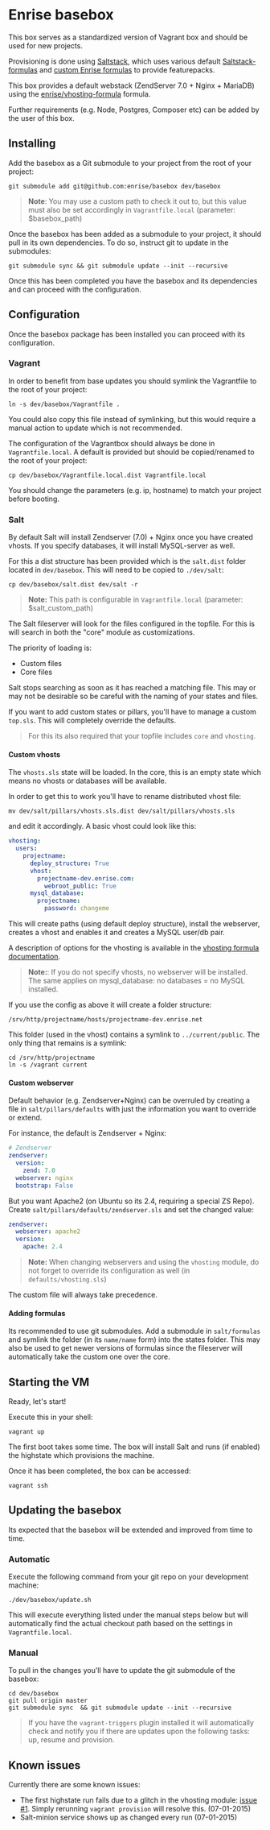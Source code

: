# Enrise basebox
This box serves as a standardized version of Vagrant box and should be used for new projects.

Provisioning is done using [Saltstack](http://saltstack.org), which uses various default [Saltstack-formulas](https://github.com/saltstack-formulas) and [custom Enrise formulas](https://github.com/enrise/?query=formula) to provide featurepacks.

This box provides a default webstack (ZendServer 7.0 + Nginx + MariaDB) using the [enrise/vhosting-formula](https://github.com/enrise/vhosting-formula) formula.

Further requirements (e.g. Node, Postgres, Composer etc) can be added by the user of this box.

## Installing
Add the basebox as a Git submodule to your project from the root of your project:
```
git submodule add git@github.com:enrise/basebox dev/basebox
```
> **Note**: You may use a custom path to check it out to, but this value must also be set accordingly in `Vagrantfile.local` (parameter: $basebox_path)

Once the basebox has been added as a submodule to your project, it should pull in its own dependencies. To do so, instruct git to update in the submodules:
```
git submodule sync && git submodule update --init --recursive
```

Once this has been completed you have the basebox and its dependencies and can proceed with the configuration.

## Configuration
Once the basebox package has been installed you can proceed with its configuration.

### Vagrant
In order to benefit from base updates you should symlink the Vagrantfile to the root of your project:
```
ln -s dev/basebox/Vagrantfile .
```
You could also copy this file instead of symlinking, but this would require a manual action to update which is not recommended.

The configuration of the Vagrantbox should always be done in `Vagrantfile.local`.
A default is provided but should be copied/renamed to the root of your project:
```
cp dev/basebox/Vagrantfile.local.dist Vagrantfile.local
```
You should change the parameters (e.g. ip, hostname) to match your project before booting.

### Salt
By default Salt will install Zendserver (7.0) + Nginx once you have created vhosts. If you specify databases, it will install MySQL-server as well.

For this a dist structure has been provided which is the `salt.dist` folder located in `dev/basebox`. This will need to be copied to `./dev/salt`:
```
cp dev/basebox/salt.dist dev/salt -r
```
> **Note:** This path is configurable in `Vagrantfile.local` (parameter: $salt_custom_path)

The Salt fileserver will look for the files configured in the topfile.
For this is will search in both the "core" module as customizations.

The priority of loading is:
- Custom files
- Core files

Salt stops searching as soon as it has reached a matching file.
This may or may not be desirable so be careful with the naming of your states and files.

If you want to add custom states or pillars, you'll have to manage a custom `top.sls`. This will completely override the defaults.
> For this its also required that your topfile includes `core` and `vhosting`.

#### Custom vhosts
The `vhosts.sls` state will be loaded. In the core, this is an empty state which means no vhosts or databases will be available.

In order to get this to work you'll have to rename distributed vhost file:
```
mv dev/salt/pillars/vhosts.sls.dist dev/salt/pillars/vhosts.sls
```
and edit it accordingly. A basic vhost could look like this:
```yaml
vhosting:
  users:
    projectname:
      deploy_structure: True
      vhost:
        projectname-dev.enrise.com:
          webroot_public: True
      mysql_database:
        projectname:
          password: changeme
```

This will create paths (using default deploy structure), install the webserver, creates a vhost and enables it and creates a MySQL user/db pair.

A description of options for the vhosting is available in the [vhosting formula documentation](https://github.com/enrise/vhosting-formula).

> **Note:**: If you do not specify vhosts, no webserver will be installed. The same applies on mysql_database: no databases = no MySQL installed.

If you use the config as above it will create a folder structure:
```
/srv/http/projectname/hosts/projectname-dev.enrise.net
```

This folder (used in the vhost) contains a symlink to `../current/public`.
The only thing that remains is a symlink:
```
cd /srv/http/projectname
ln -s /vagrant current
```

#### Custom webserver
Default behavior (e.g. Zendserver+Nginx) can be overruled by creating a file in `salt/pillars/defaults` with just the information you want to override or extend.

For instance, the default is Zendserver + Nginx:
```yaml
# Zendserver
zendserver:
  version:
    zend: 7.0
  webserver: nginx
  bootstrap: False
```

But you want Apache2 (on Ubuntu so its 2.4, requiring a special ZS Repo).
Create `salt/pillars/defaults/zendserver.sls` and set the changed value:

```yaml
zendserver:
  webserver: apache2  
  version:
    apache: 2.4
```
> **Note:** When changing webservers and using the `vhosting` module, do not forget to override its configuration as well (in `defaults/vhosting.sls`)

The custom file will always take precedence.

#### Adding formulas
Its recommended to use git submodules.
Add a submodule in `salt/formulas` and symlink the folder (in its `name/name` form) into the states folder. This may also be used to get newer versions of formulas since the fileserver will automatically take the custom one over the core.

## Starting the VM
Ready, let's start!

Execute this in your shell:
```
vagrant up
```

The first boot takes some time.
The box will install Salt and runs (if enabled) the highstate which provisions the machine.

Once it has been completed, the box can be accessed:

```
vagrant ssh
```

## Updating the basebox
Its expected that the basebox will be extended and improved from time to time.

### Automatic
Execute the following command from your git repo on your development machine:
```
./dev/basebox/update.sh
```

This will execute everything listed under the manual steps below but will automatically find the actual checkout path based on the settings in `Vagrantfile.local`.

### Manual
To pull in the changes you'll have to update the git submodule of the basebox:
```
cd dev/basebox
git pull origin master
git submodule sync  && git submodule update --init --recursive
```
> If you have the `vagrant-triggers` plugin installed it will automatically check and notify you if there are updates upon the following tasks: up, resume and provision.

## Known issues
Currently there are some known issues:
* The first highstate run fails due to a glitch in the vhosting module: [issue #1](https://github.com/Enrise/vhosting-formula/issues/1).
  Simply rerunning `vagrant provision` will resolve this. (07-01-2015)
* Salt-minion service shows up as changed every run (07-01-2015)
